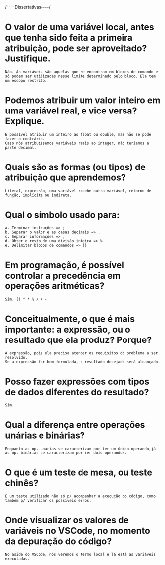 /----Dissertativas----/

# O valor de uma variável local, antes que tenha sido feita a primeira atribuição, pode ser aproveitado? Justifique.

    Não. As variáveis são aquelas que se encontram em blocos de comando e só podem ser utilizadas nesse limite determinado pelo bloco. Ela tem um escopo restrito.

# Podemos atribuir um valor inteiro em uma variável real, e vice versa? Explique.

    É possível atribuir um inteiro ao float ou double, mas não se pode fazer o contrário. 
    Caso nós atribuíssemos variáveis reais ao integer, não teríamos a parte decimal.

# Quais são as formas (ou tipos) de atribuição que aprendemos?

    Literal, expressão, uma variável recebe outra variável, retorno de função, implícita ou indireta.

# Qual o símbolo usado para:
    a. Terminar instruções => ;
    b. Separar o valor e as casas decimais => .
    c. Separar informações => ,
    d. Obter o resto de uma divisão inteira => %
    e. Delimitar blocos de comandos => {}
# Em programação, é possível controlar a precedência em operações aritméticas?
 
    Sim. () ^ * % / + -

# Conceitualmente, o que é mais importante: a expressão, ou o resultado que ela produz? Porque?

    A expressão, pois ela precisa atender os requisitos do problema a ser resolvido.
    Se a expressão for bem formulada, o resultado desejado será alcançado.

# Posso fazer expressões com tipos de dados diferentes do resultado?

    Sim.

# Qual a diferença entre operações unárias e binárias?

    Enquanto as op. unárias se caracterizam por ter um único operando,já as op. binárias se caracterizam por ter dois operandos.

# O que é um teste de mesa, ou teste chinês?

    É um teste utilizado não só p/ acompanhar a execução do código, como também p/ verificar os possíveis erros.

# Onde visualizar os valores de variáveis no VSCode, no momento da depuração do código?

    No aside do VSCode, nós veremos o termo local e lá está as variáveis executadas.
